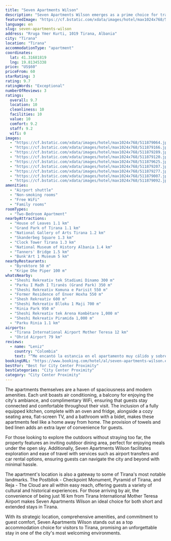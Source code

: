 ```yaml
---
title: "Seven Apartments Wilson"
description: "Seven Apartments Wilson emerges as a prime choice for travelers seeking comfort and convenience in the heart of Tirana."
featuredImage: "https://cf.bstatic.com/xdata/images/hotel/max1024x768/511879064.jpg?k=6af3d111b35e4484ffd9e223e8135a8de73fdea6329022d599e3a8be8250de13&o=&hp=1"
language: en
slug: seven-apartments-wilson
address: "Rruga Ymer Kurti, 1019 Tirana, Albania"
city: "Tirana"
location: "Tirana"
accommodationType: "apartment"
coordinates:
  lat: 41.31681819
  lng: 19.81345338
price: "US$60"
priceFrom: 60
starRating: 3
rating: 9.7
ratingWords: "Exceptional"
numberOfReviews: 3
ratings:
  overall: 9.7
  location: 10
  cleanliness: 10
  facilities: 10
  value: 10
  comfort: 9.2
  staff: 9.2
  wifi: 0
images:
  - "https://cf.bstatic.com/xdata/images/hotel/max1024x768/511879064.jpg?k=6af3d111b35e4484ffd9e223e8135a8de73fdea6329022d599e3a8be8250de13&o=&hp=1"
  - "https://cf.bstatic.com/xdata/images/hotel/max1024x768/511879166.jpg?k=3ece3d1ac8aa44dfa4486635d911a55cb6928d75f4c8937c805afb6d2afdff91&o=&hp=1"
  - "https://cf.bstatic.com/xdata/images/hotel/max1024x768/511879289.jpg?k=55343534c6a5fa9b1704decf5bc550378bad20d19011a0012096601ffb2c3c1e&o=&hp=1"
  - "https://cf.bstatic.com/xdata/images/hotel/max1024x768/511879120.jpg?k=92cd912baa7598fc78b6691046b3f5a2f045e17138f9b2549995aba821c831ab&o=&hp=1"
  - "https://cf.bstatic.com/xdata/images/hotel/max1024x768/511879625.jpg?k=4aef1d2e3110d5ea6d78aa1124ff0499ca491fd86e408664a6bed70f910e9901&o=&hp=1"
  - "https://cf.bstatic.com/xdata/images/hotel/max1024x768/511879207.jpg?k=cc5302141f71c9c740c83867d453f1e7f9fa301401e3be7785cfef286c937ab5&o=&hp=1"
  - "https://cf.bstatic.com/xdata/images/hotel/max1024x768/511879277.jpg?k=942c2b1aa7195afbffec024aa248047d87b00c81922097b00ec2d8e96f5826cb&o=&hp=1"
  - "https://cf.bstatic.com/xdata/images/hotel/max1024x768/511879007.jpg?k=cf6c3f383603df89b7b5f494eb78d19cb88b06d5535fa40cc618d0a40ed68e11&o=&hp=1"
  - "https://cf.bstatic.com/xdata/images/hotel/max1024x768/511879092.jpg?k=295cefb9d9f7e9317a7010b6f31abc06e916d28fafc6cfab2d9d2210ac01d79b&o=&hp=1"
amenities:
  - "Airport shuttle"
  - "Non-smoking rooms"
  - "Free WiFi"
  - "Family rooms"
roomTypes:
  - "Two-Bedroom Apartment"
nearbyAttractions:
  - "House of Leaves 1.1 km"
  - "Grand Park of Tirana 1.1 km"
  - "National Gallery of Arts Tirana 1.2 km"
  - "Skanderbeg Square 1.3 km"
  - "Clock Tower Tirana 1.3 km"
  - "National Museum of History Albania 1.4 km"
  - "Tanners' Bridge 1.5 km"
  - "Bunk'Art 1 Museum 5 km"
nearbyRestaurants:
  - "Byrektore 50 m"
  - "Kripe Dhe Piper 100 m"
whatsNearby:
  - "Sheshi Rekreativ tek Stadiumi Dinamo 300 m"
  - "Parku I Madh I Tiranës (Grand Park) 350 m"
  - "Sheshi Rekreativ Komuna e Parisit 550 m"
  - "Former Residence of Enver Hoxha 550 m"
  - "Shesh Rekreativ 600 m"
  - "Sheshi Rekreativ Blloku 1 Maji 700 m"
  - "Rinia Park 950 m"
  - "Sheshi Rekreativ tek Arena Kombëtare 1,000 m"
  - "Sheshi Rekreativ Piramida 1,000 m"
  - "Parku Rinia 1.1 km"
airports:
  - "Tirana International Airport Mother Teresa 12 km"
  - "Ohrid Airport 79 km"
reviews:
  - name: "Leniz"
    country: "Colombia"
    text: "“Me encantó la estancia en el apartamento muy cálido y sobre todo muy limpio y tranquilo , muy amables los dueños del apartamento 🫶”"
bookingURL: "https://www.booking.com/hotel/al/seven-apartments-wilson.en-gb.html?aid=8035640"
bestFor: "Best for City Center Proximity"
bestCategories: "City Center Proximity"
category: "City Center Proximity"
---
```


The apartments themselves are a haven of spaciousness and modern amenities. Each unit boasts air conditioning, a balcony for enjoying the city's ambiance, and complimentary WiFi, ensuring that guests stay connected and comfortable throughout their visit. The inclusion of a fully equipped kitchen, complete with an oven and fridge, alongside a cozy seating area, flat-screen TV, and a bathroom with a bidet, makes these apartments feel like a home away from home. The provision of towels and bed linen adds an extra layer of convenience for guests.

For those looking to explore the outdoors without straying too far, the property features an inviting outdoor dining area, perfect for enjoying meals under the open sky. Additionally, Seven Apartments Wilson facilitates exploration and ease of travel with services such as airport transfers and car rental options, ensuring guests can navigate the city and beyond with minimal hassle.

The apartment's location is also a gateway to some of Tirana's most notable landmarks. The Postbllok - Checkpoint Monument, Pyramid of Tirana, and Reja - The Cloud are all within easy reach, offering guests a variety of cultural and historical experiences. For those arriving by air, the convenience of being just 16 km from Tirana International Mother Teresa Airport makes Seven Apartments Wilson an ideal choice for both short and extended stays in Tirana.

With its strategic location, comprehensive amenities, and commitment to guest comfort, Seven Apartments Wilson stands out as a top accommodation choice for visitors to Tirana, promising an unforgettable stay in one of the city's most welcoming environments.